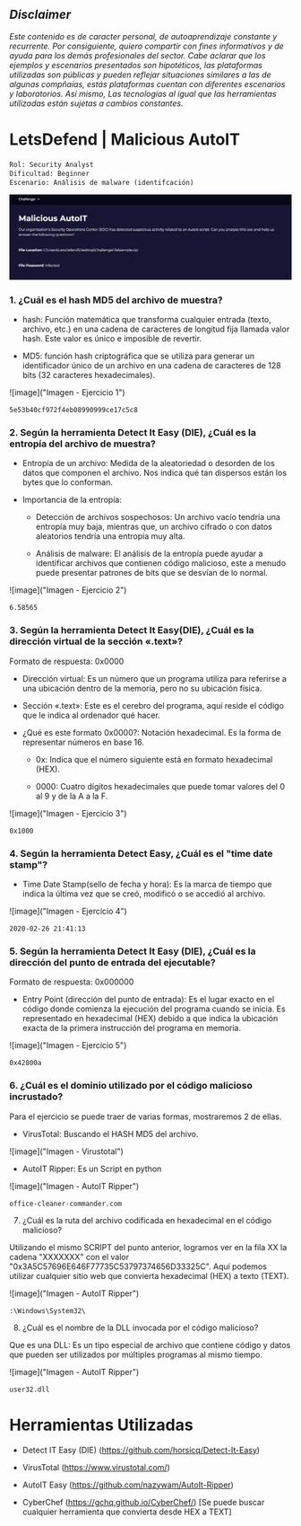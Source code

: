 ## *Disclaimer*

*Este contenido es de caracter personal, de autoaprendizaje constante y recurrente. Por consiguiente, quiero compartir con fines informativos y de ayuda  para los demás profesionales del sector. Cabe aclarar que los ejemplos y escenarios presentados son hipotéticos, las plataformas utilizadas son públicas y pueden reflejar situaciones similares a las de algunas compñaías, estás plataformas cuentan con diferentes escenarios y laboratorios. Así mismo, Las tecnologías al igual que las herramientas utilizadas están sujetas a cambios constantes.*

# LetsDefend | Malicious AutoIT

    Rol: Security Analyst
    Dificultad: Beginner
    Escenario: Análisis de malware (identifcación)

![image](https://github.com/jccerquera/LetsDef-Beg_MaliciousAutoIT/blob/main/img/Malicious-AutoIT.JPG "Lets Defend - Malicious AutoIT")


### 1. ¿Cuál es el hash MD5 del archivo de muestra? ###
	
- hash: Función matemática que transforma cualquier entrada (texto, archivo, etc.) en una cadena de caracteres de longitud fija llamada valor hash. Este valor es único e imposible de revertir.
	
- MD5: función hash criptográfica que se utiliza para generar un identificador único de un archivo en una cadena de caracteres de 128 bits (32 caracteres hexadecimales).

![image]("Imagen - Ejercicio 1")

	5e53b40cf972f4eb08990999ce17c5c8
	
	
### 2. Según la herramienta Detect It Easy (DIE), ¿Cuál es la entropía del archivo de muestra? ###
	
- Entropía de un archivo: Medida de la aleatoriedad o desorden de los datos que componen el archivo. Nos indica qué tan dispersos están los bytes que lo conforman.
	
- Importancia de la entropía:
  
	+ Detección de archivos sospechosos: Un archivo  vacío tendría una entropía muy baja, mientras que, un archivo cifrado o con datos aleatorios tendría una entropía muy alta.

	+ Análisis de malware: El análisis de la entropía puede ayudar a identificar archivos que contienen código malicioso, este a menudo puede presentar patrones de bits que se desvían de lo normal.

![image]("Imagen - Ejercicio 2")

	6.58565


### 3. Según la herramienta Detect It Easy(DIE), ¿Cuál es la dirección virtual de la sección «.text»? ###

Formato de respuesta: 0x0000
	
- Dirección virtual: Es un número que un programa utiliza para referirse a una ubicación dentro de la memoria, pero no su ubicación física.

- Sección «.text»: Este es el cerebro del programa, aquí reside el código que le indica al ordenador qué hacer.

- ¿Qué es este formato 0x0000?: Notación hexadecimal. Es la forma de representar números en base 16.

	+ 0x: Indica que el número siguiente está en formato hexadecimal (HEX).
 
 	+ 0000: Cuatro dígitos hexadecimales que puede tomar valores del 0 al 9 y de la A a la F.

![image]("Imagen - Ejercicio 3")

	0x1000


### 4. Según la herramienta Detect Easy, ¿Cuál es el "time date stamp"? ###
	
- Time Date Stamp(sello de fecha y hora): Es la marca de tiempo que indica la última vez que se creó, modificó o se accedió al archivo.

![image]("Imagen - Ejercicio 4")

	2020-02-26 21:41:13


### 5. Según la herramienta Detect It Easy (DIE), ¿Cuál es la dirección del punto de entrada del ejecutable? ###
Formato de respuesta: 0x000000
	
- Entry Point (dirección del punto de entrada): Es el lugar exacto en el código donde comienza la ejecución del programa cuando se inicia. Es representado en hexadecimal (HEX) debido a que indica la ubicación exacta de la primera instrucción del programa en memoria.

![image]("Imagen - Ejercicio 5")
	
	0x42800a


### 6. ¿Cuál es el dominio utilizado por el código malicioso incrustado? ###

Para el ejercicio se puede traer de varias formas, mostraremos 2 de ellas.

- VirusTotal: Buscando el HASH MD5 del archivo.

![image]("Imagen - Virustotal")

- AutoIT Ripper: Es un Script en python

![image]("Imagen - AutoIT Ripper")
	
	office-cleaner-commander.com

	
7. ¿Cuál es la ruta del archivo codificada en hexadecimal en el código malicioso?

Utilizando el mismo SCRIPT del punto anterior, logramos ver en la fila XX la cadena "XXXXXXX" con el valor "0x3A5C57696E646F77735C53797374656D33325C". Aquí podemos utilizar cualquier sitio web que convierta hexadecimal (HEX) a texto (TEXT).

![image]("Imagen - AutoIT Ripper")

	:\Windows\System32\
	

8. ¿Cuál es el nombre de la DLL invocada por el código malicioso?

Que es una DLL: Es un tipo especial de archivo que contiene código y datos que pueden ser utilizados por múltiples programas al mismo tiempo.

![image]("Imagen - AutoIT Ripper")

	user32.dll


# Herramientas Utilizadas

- Detect IT Easy (DIE) (https://github.com/horsicq/Detect-It-Easy)

- VirusTotal (https://www.virustotal.com/)

- AutoIT Easy (https://github.com/nazywam/AutoIt-Ripper)

- CyberChef (https://gchq.github.io/CyberChef/) [Se puede buscar cualquier herramienta que convierta desde HEX a TEXT]
